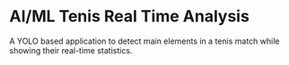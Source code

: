 
# AI/ML Tenis Real Time Analysis

A YOLO based application to detect main elements in a tenis match while showing their real-time statistics.
